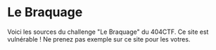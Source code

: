 # Le Braquage

Voici les sources du challenge "Le Braquage" du 404CTF.
Ce site est vulnérable ! Ne prenez pas exemple sur ce site pour les votres.